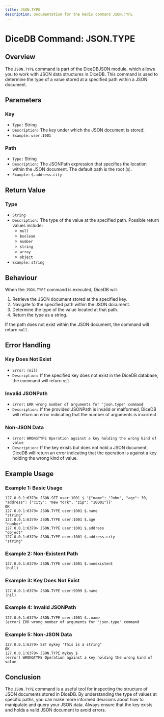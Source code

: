 ```yaml
---
title: JSON.TYPE
description: Documentation for the Redis command JSON.TYPE
---
```


# DiceDB Command: JSON.TYPE

## Overview

The `JSON.TYPE` command is part of the DiceDBJSON module, which allows you to work with JSON data structures in DiceDB. This command is used to determine the type of a value stored at a specified path within a JSON document.

## Parameters

### Key

- `Type:` String
- `Description:` The key under which the JSON document is stored.
- `Example:` `user:1001`

### Path

- `Type:` String
- `Description:` The JSONPath expression that specifies the location within the JSON document. The default path is the root (`$`).
- `Example:` `$.address.city`

## Return Value

### Type

- `String`
- `Description:` The type of the value at the specified path. Possible return values include:
  - `null`
  - `boolean`
  - `number`
  - `string`
  - `array`
  - `object`
- `Example:` `string`

## Behaviour

When the `JSON.TYPE` command is executed, DiceDB will:

1. Retrieve the JSON document stored at the specified key.
1. Navigate to the specified path within the JSON document.
1. Determine the type of the value located at that path.
1. Return the type as a string.

If the path does not exist within the JSON document, the command will return `null`.

## Error Handling

### Key Does Not Exist

- `Error:` `(nil)`
- `Description:` If the specified key does not exist in the DiceDB database, the command will return `nil`.

### Invalid JSONPath

- `Error:` `ERR wrong number of arguments for 'json.type' command`
- `Description:` If the provided JSONPath is invalid or malformed, DiceDB will return an error indicating that the number of arguments is incorrect.

### Non-JSON Data

- `Error:` `WRONGTYPE Operation against a key holding the wrong kind of value`
- `Description:` If the key exists but does not hold a JSON document, DiceDB will return an error indicating that the operation is against a key holding the wrong kind of value.

## Example Usage

### Example 1: Basic Usage

```shell
127.0.0.1:6379> JSON.SET user:1001 $ '{"name": "John", "age": 30, "address": {"city": "New York", "zip": "10001"}}'
OK
127.0.0.1:6379> JSON.TYPE user:1001 $.name
"string"
127.0.0.1:6379> JSON.TYPE user:1001 $.age
"number"
127.0.0.1:6379> JSON.TYPE user:1001 $.address
"object"
127.0.0.1:6379> JSON.TYPE user:1001 $.address.city
"string"
```

### Example 2: Non-Existent Path

```shell
127.0.0.1:6379> JSON.TYPE user:1001 $.nonexistent
(null)
```

### Example 3: Key Does Not Exist

```shell
127.0.0.1:6379> JSON.TYPE user:9999 $.name
(nil)
```

### Example 4: Invalid JSONPath

```shell
127.0.0.1:6379> JSON.TYPE user:1001 $..name
(error) ERR wrong number of arguments for 'json.type' command
```

### Example 5: Non-JSON Data

```shell
127.0.0.1:6379> SET mykey "This is a string"
OK
127.0.0.1:6379> JSON.TYPE mykey $
(error) WRONGTYPE Operation against a key holding the wrong kind of value
```

## Conclusion

The `JSON.TYPE` command is a useful tool for inspecting the structure of JSON documents stored in DiceDB. By understanding the type of values at specific paths, you can make more informed decisions about how to manipulate and query your JSON data. Always ensure that the key exists and holds a valid JSON document to avoid errors.

